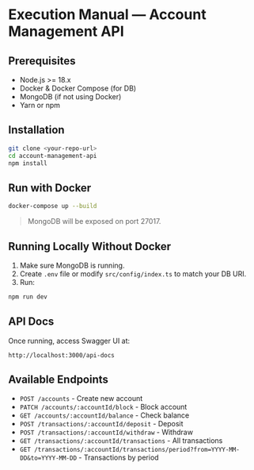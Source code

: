 # Execution Manual — Account Management API

## Prerequisites

- Node.js >= 18.x
- Docker & Docker Compose (for DB)
- MongoDB (if not using Docker)
- Yarn or npm

## Installation

```bash
git clone <your-repo-url>
cd account-management-api
npm install
```

## Run with Docker

```bash
docker-compose up --build
```

> MongoDB will be exposed on port 27017.

## Running Locally Without Docker

1. Make sure MongoDB is running.
2. Create `.env` file or modify `src/config/index.ts` to match your DB URI.
3. Run:

```bash
npm run dev
```

## API Docs

Once running, access Swagger UI at:

```
http://localhost:3000/api-docs
```

## Available Endpoints

- `POST /accounts` - Create new account
- `PATCH /accounts/:accountId/block` - Block account
- `GET /accounts/:accountId/balance` - Check balance
- `POST /transactions/:accountId/deposit` - Deposit
- `POST /transactions/:accountId/withdraw` - Withdraw
- `GET /transactions/:accountId/transactions` - All transactions
- `GET /transactions/:accountId/transactions/period?from=YYYY-MM-DD&to=YYYY-MM-DD` - Transactions by period